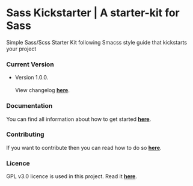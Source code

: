 # Sass Kickstarter | A starter-kit for Sass
Simple Sass/Scss Starter Kit following Smacss style guide that kickstarts your project

### Current Version
* Version 1.0.0.
<br><br>
View changelog **[here](https://github.com/EdgeCodeLTD/sass-kickstarter/blob/master/CHANGELOG.md)**.

### Documentation
You can find all information about how to get started **[here](https://github.com/EdgeCodeLTD/sass-kickstarter/blob/master/docs/DOCUMENTATION.md)**.

### Contributing
If you want to contribute then you can read how to do so **[here](https://github.com/EdgeCodeLTD/sass-kickstarter/blob/master/CONTRIBUTING.md)**.

### Licence
GPL v3.0 licence is used in this project. Read it **[here](https://github.com/EdgeCodeLTD/sass-kickstarter/blob/master/LICENCE)**.